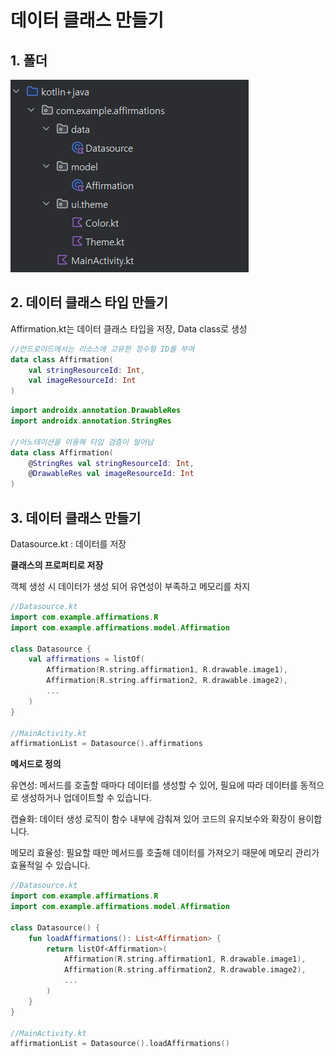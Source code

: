 # 데이터 클래스 만들기

## 1. 폴더
![img1](./images/1.png)

## 2. 데이터 클래스 타입 만들기
Affirmation.kt는 데이터 클래스 타입을 저장, Data class로 생성
```kotlin
//안드로이드에서는 리소스에 고유한 정수형 ID를 부여
data class Affirmation(
    val stringResourceId: Int,
    val imageResourceId: Int
)
```
```kotlin
import androidx.annotation.DrawableRes
import androidx.annotation.StringRes

//어노테이션을 이용해 타입 검증이 일어남
data class Affirmation(
    @StringRes val stringResourceId: Int,
    @DrawableRes val imageResourceId: Int
)
```

## 3. 데이터 클래스 만들기
Datasource.kt : 데이터를 저장

**클래스의 프로퍼티로 저장**

객체 생성 시 데이터가 생성 되어 유연성이 부족하고 메모리를 차지
```kotlin
//Datasource.kt
import com.example.affirmations.R
import com.example.affirmations.model.Affirmation

class Datasource {
    val affirmations = listOf(
        Affirmation(R.string.affirmation1, R.drawable.image1),
        Affirmation(R.string.affirmation2, R.drawable.image2),
        ...
    )
}

//MainActivity.kt
affirmationList = Datasource().affirmations
```

**메서드로 정의**

유연성: 메서드를 호출할 때마다 데이터를 생성할 수 있어, 필요에 따라 데이터를 동적으로 생성하거나 업데이트할 수 있습니다.

캡슐화: 데이터 생성 로직이 함수 내부에 감춰져 있어 코드의 유지보수와 확장이 용이합니다.

메모리 효율성: 필요할 때만 메서드를 호출해 데이터를 가져오기 때문에 메모리 관리가 효율적일 수 있습니다.

```kotlin
//Datasource.kt
import com.example.affirmations.R
import com.example.affirmations.model.Affirmation

class Datasource() {
    fun loadAffirmations(): List<Affirmation> {
        return listOf<Affirmation>(
            Affirmation(R.string.affirmation1, R.drawable.image1),
            Affirmation(R.string.affirmation2, R.drawable.image2),
            ...
        )
    }
}

//MainActivity.kt
affirmationList = Datasource().loadAffirmations()
```